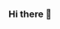 ### Hi there 👋

<!--
**Zhangyifan0016/Zhangyifan0016** is a ✨ _special_ ✨ repository because its `README.md` (this file) appears on your GitHub profile.
![image](https://gimg2.baidu.com/image_search/src=http%3A%2F%2Fimg.it610.com%2Fimage%2Finfo10%2F2daa054e278c438db133ea4a97f9c378.gif&refer=http%3A%2F%2Fimg.it610.com&app=2002&size=f9999,10000&q=a80&n=0&g=0n&fmt=auto?sec=1658927891&t=3d59a465a04171af35b8880bd9c342fe)

Here are some ideas to get you started:

- 🔭 I’m currently working on ...
- 🌱 I’m currently learning ...
- 👯 I’m looking to collaborate on ...
- 🤔 I’m looking for help with ...
- 💬 Ask me about ...
- 📫 How to reach me: ...
- 😄 Pronouns: ...
- ⚡ Fun fact: ...
-->

